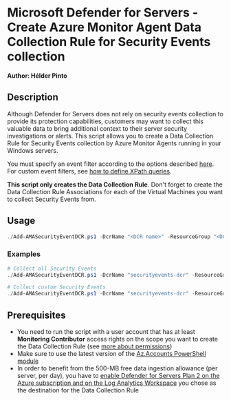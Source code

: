 # Microsoft Defender for Servers - Create Azure Monitor Agent Data Collection Rule for Security Events collection

**Author: Hélder Pinto**

## Description

Although Defender for Servers does not rely on security events collection to provide its protection capabilities, customers may want to collect this valuable data to bring additional context to their server security investigations or alerts. This script allows you to create a Data Collection Rule for Security Events collection by Azure Monitor Agents running in your Windows servers.

You must specify an event filter according to the options described [here](https://learn.microsoft.com/en-us/azure/defender-for-cloud/working-with-log-analytics-agent#what-event-types-are-stored-for-common-and-minimal). For custom event filters, see [how to define XPath queries](https://learn.microsoft.com/en-us/azure/azure-monitor/agents/data-collection-rule-azure-monitor-agent?tabs=portal#filter-events-using-xpath-queries).

**This script only creates the Data Collection Rule**. Don't forget to create the Data Collection Rule Associations for each of the Virtual Machines you want to collect Security Events from.

## Usage

```powershell
./Add-AMASecurityEventDCR.ps1 -DcrName "<DCR name>" -ResourceGroup "<DCR resource group>" -SubscriptionId "<DCR subscription>" -Region "<DCR region>" -LogAnalyticsWorkspaceARMId "<Log Analytics Workspace ARM resource ID>" -EventFilter AllEvents|Common|Minimal|Custom [-CustomEventFilter "<XPath query 1>","<XPath query 2>","<XPath query N>"]
```

### Examples

```powershell
# Collect all Security Events
./Add-AMASecurityEventDCR.ps1 -DcrName "securityevents-dcr" -ResourceGroup "dfs-rg" -SubscriptionId "00000000-0000-0000-0000-000000000000" -Region "eastus" -LogAnalyticsWorkspaceARMId "/subscriptions/00000000-0000-0000-0000-000000000000/resourcegroups/loganalytics-rg/providers/microsoft.operationalinsights/workspaces/myworkspace" -EventFilter AllEvents
```

```powershell
# Collect custom Security Events
./Add-AMASecurityEventDCR.ps1 -DcrName "securityevents-dcr" -ResourceGroup "dfs-rg" -SubscriptionId "00000000-0000-0000-0000-000000000000" -Region "eastus" -LogAnalyticsWorkspaceARMId "/subscriptions/00000000-0000-0000-0000-000000000000/resourcegroups/loganalytics-rg/providers/microsoft.operationalinsights/workspaces/myworkspace" -EventFilter Custom -CustomEventFilter "Microsoft-Windows-AppLocker/MSI and Script!*[System[(EventID=8005) or (EventID=8006) or (EventID=8007)]]","Microsoft-Windows-AppLocker/EXE and DLL!*[System[(EventID=8001) or (EventID=8002) or (EventID=8003) or (EventID=8004)]]"
```

## Prerequisites

- You need to run the script with a user account that has at least **Monitoring Contributor** access rights on the scope you want to create the Data Collection Rule (see [more about permissions](https://learn.microsoft.com/en-us/azure/azure-monitor/essentials/data-collection-rule-overview#permissions))
- Make sure to use the latest version of the [Az.Accounts PowerShell module](https://docs.microsoft.com/powershell/module/az.accounts)
- In order to benefit from the 500-MB free data ingestion allowance (per server, per day), you have to [enable Defender for Servers Plan 2 on the Azure subscription and on the Log Analytics Workspace](https://learn.microsoft.com/en-us/azure/defender-for-cloud/faq-defender-for-servers#do-i-need-to-enable-defender-for-servers-on-the-subscription-and-on-the-workspace-) you chose as the destination for the Data Collection Rule